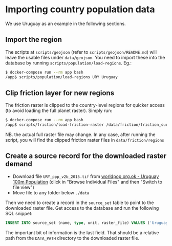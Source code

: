 # Importing country population data

We use Uruguay as an example in the following sections.

## Import the region

The scripts at `scripts/geojson` (refer to `scripts/geojson/README.md`) will
leave the usable files under `data/geojson`. You need to import these into the
database by running `scripts/population/load-regions`. Eg.:

```sh
$ docker-compose run --rm app bash
/app$ scripts/population/load-regions URY Uruguay
```

## Clip friction layer for new regions

The friction raster is clipped to the country-level regions for quicker access
(to avoid loading the full planet raster). Simply run:

```sh
$ docker-compose run --rm app bash
/app$ scripts/friction/load-friction-raster /data/friction/friction_surface_2015_v1.0.tif
```

NB. the actual full raster file may change. In any case, after running the
script, you will find the clipped friction raster files in
`data/friction/regions`

## Create a source record for the downloaded raster demand

* Download file `URY_ppp_v2b_2015.tif` from [worldpop.org.ok - Uruguay 100m
  Population](http://www.worldpop.org.uk/data/summary/?id=29) (click in "Browse
  Individual Files" and then "Switch to file view")
* Move file to any folder below `./data`

Then we need to create a record in the `source_set` table to point to the
downloaded raster file. Get access to the database and run the following SQL
snippet:

```sql
INSERT INTO source_set (name, type, unit, raster_file) VALUES ('Uruguay PPP v2b 2015', 'raster', 'people', 'URY_ppp_v2b_2015.tif');
```

The important bit of information is the last field. That should be a relative
path from the `DATA_PATH` directory to the downloaded raster file.


